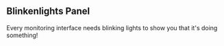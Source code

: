 ## Blinkenlights Panel

Every monitoring interface needs blinking lights to show you that it's doing something!
